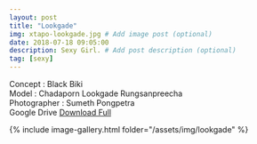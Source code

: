 ```yaml
---
layout: post
title: "Lookgade"
img: xtapo-lookgade.jpg # Add image post (optional)
date: 2018-07-18 09:05:00
description: Sexy Girl. # Add post description (optional)
tag: [sexy]
---
```

Concept : Black Biki  
Model : Chadaporn Lookgade Rungsanpreecha  
Photographer : Sumeth Pongpetra  
Google Drive [Download Full](http://gestyy.com/e0HSCj)     

{% include image-gallery.html folder="/assets/img/lookgade" %}
